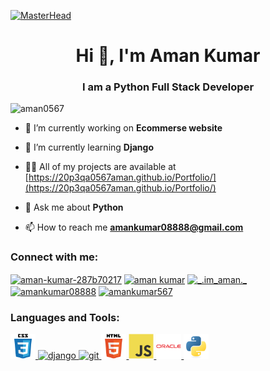 [![MasterHead](https://repository-images.githubusercontent.com/588181932/e36ec678-7984-4cdd-8e4c-a3932772ff8e)](https://Aman0567.io)
<h1 align="center">Hi 👋, I'm Aman Kumar</h1>
<h3 align="center">I am a Python Full Stack Developer</h3>

<p align="left"> <img src="https://komarev.com/ghpvc/?username=aman0567&label=Profile%20views&color=0e75b6&style=flat" alt="aman0567" /> </p>

- 🔭 I’m currently working on **Ecommerse website**

- 🌱 I’m currently learning **Django**

- 👨‍💻 All of my projects are available at [https://20p3qa0567aman.github.io/Portfolio/](https://20p3qa0567aman.github.io/Portfolio/)

- 💬 Ask me about **Python**

- 📫 How to reach me **amankumar08888@gmail.com**

<h3 align="left">Connect with me:</h3>
<p align="left">
<a href="https://linkedin.com/in/aman-kumar-287b70217" target="blank"><img align="center" src="https://raw.githubusercontent.com/rahuldkjain/github-profile-readme-generator/master/src/images/icons/Social/linked-in-alt.svg" alt="aman-kumar-287b70217" height="30" width="40" /></a>
<a href="https://fb.com/aman kumar" target="blank"><img align="center" src="https://raw.githubusercontent.com/rahuldkjain/github-profile-readme-generator/master/src/images/icons/Social/facebook.svg" alt="aman kumar" height="30" width="40" /></a>
<a href="https://instagram.com/_.im_aman._" target="blank"><img align="center" src="https://raw.githubusercontent.com/rahuldkjain/github-profile-readme-generator/master/src/images/icons/Social/instagram.svg" alt="_.im_aman._" height="30" width="40" /></a>
<a href="https://www.hackerrank.com/amankumar08888" target="blank"><img align="center" src="https://raw.githubusercontent.com/rahuldkjain/github-profile-readme-generator/master/src/images/icons/Social/hackerrank.svg" alt="amankumar08888" height="30" width="40" /></a>
<a href="https://auth.geeksforgeeks.org/user/amankumar567" target="blank"><img align="center" src="https://raw.githubusercontent.com/rahuldkjain/github-profile-readme-generator/master/src/images/icons/Social/geeks-for-geeks.svg" alt="amankumar567" height="30" width="40" /></a>
</p>

<h3 align="left">Languages and Tools:</h3>
<p align="left"> <a href="https://www.w3schools.com/css/" target="_blank" rel="noreferrer"> <img src="https://raw.githubusercontent.com/devicons/devicon/master/icons/css3/css3-original-wordmark.svg" alt="css3" width="40" height="40"/> </a> <a href="https://www.djangoproject.com/" target="_blank" rel="noreferrer"> <img src="https://cdn.worldvectorlogo.com/logos/django.svg" alt="django" width="40" height="40"/> </a> <a href="https://git-scm.com/" target="_blank" rel="noreferrer"> <img src="https://www.vectorlogo.zone/logos/git-scm/git-scm-icon.svg" alt="git" width="40" height="40"/> </a> <a href="https://www.w3.org/html/" target="_blank" rel="noreferrer"> <img src="https://raw.githubusercontent.com/devicons/devicon/master/icons/html5/html5-original-wordmark.svg" alt="html5" width="40" height="40"/> </a> <a href="https://developer.mozilla.org/en-US/docs/Web/JavaScript" target="_blank" rel="noreferrer"> <img src="https://raw.githubusercontent.com/devicons/devicon/master/icons/javascript/javascript-original.svg" alt="javascript" width="40" height="40"/> </a> <a href="https://www.oracle.com/" target="_blank" rel="noreferrer"> <img src="https://raw.githubusercontent.com/devicons/devicon/master/icons/oracle/oracle-original.svg" alt="oracle" width="40" height="40"/> </a> <a href="https://www.python.org" target="_blank" rel="noreferrer"> <img src="https://raw.githubusercontent.com/devicons/devicon/master/icons/python/python-original.svg" alt="python" width="40" height="40"/> </a> </p>
